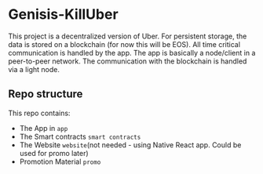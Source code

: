 # Genisis-KillUber

This project is a decentralized version of Uber. For persistent storage, the data is stored on a blockchain (for now this will be EOS). All time critical communication is handled by the app. The app is basically a node/client in a peer-to-peer network. The communication with the blockchain is handled via a light node.

## Repo structure

This repo contains:
-  The App in `app`
-  The Smart contracts `smart contracts`
-  The Website `website`(not needed - using Native React app. Could be used for promo later)
-  Promotion Material `promo`
